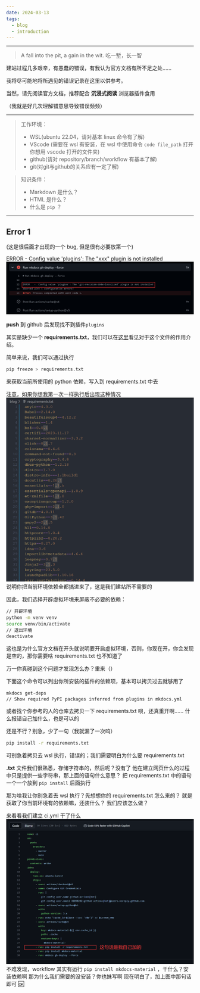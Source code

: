 ```yaml
---
date: 2024-03-13
tags:
  - blog
  - introduction
---
```

***


> A fall into the pit, a gain in the wit.
> 吃一堑，长一智

建站过程几多艰辛，有愚蠢的错误，有我认为官方文档有所不足之处……

我将尽可能地将所遇见的错误记录在这里以供参考。

当然，请先阅读官方文档，推荐配合 **沉浸式阅读** 浏览器插件食用

<!-- more -->

（我就是好几次理解错意思导致错误频频）

---

> 工作环境：
> 
> - WSL(ubuntu 22.04，请对基本 linux 命令有了解)
> - VScode (需要在 wsl 有安装，在 wsl 中使用命令 `code file_path` 打开你想用 vscode 打开的文件夹)
> - github(请对 repository/branch/workflow 有基本了解)
> - git(对git与github的关系应有一定了解)


> 知识条件：
>
> - Markdown 是什么？
> - HTML 是什么？
> - 什么是 `pip` ？

---


## Error 1

(这是很后面才出现的一个 bug, 但是很有必要放第一个)

ERROR - Config value 'plugins': The "xxx" plugin is not installed
![](attachments/mkdocs.png)

**push** 到 github 后发现找不到插件`plugins`

其实是缺少一个 **requirements.txt**，我们可以在[这里](https://www.freecodecamp.org/news/python-requirementstxt-explained/)看见对于这个文件的作用介绍。

简单来说，我们可以通过执行
```bash
pip freeze > requirements.txt
```
来获取当前所使用的 python 依赖，写入到 requirements.txt 中去

注意，如果你想我第一次一样执行后出现这种情况
![|175](attachments/mkdocs-1.png)
说明你把当前环境依赖全都搞进来了，这是我们建站所不需要的

因此，我们选择开辟虚拟环境来屏蔽不必要的依赖：
```bash
// 开辟环境
python -m venv venv
source venv/bin/activate
// 退出环境
deactivate
```
这也是为什么官方文档在开头就说明要开启虚拟环境，否则，你现在开，你会发现是空的，那你需要啥 requirements.txt 也不知道了

万一你真碰到这个问题才发现怎么办？重来（）

下面这个命令可以列出你所安装的插件的依赖项，基本可以拷贝过去就够用了
```shell
mkdocs get-deps
// Show required PyPI packages inferred from plugins in mkdocs.yml
```

或者找个你参考的人的仓库去拷贝一下 requirements.txt 呗，还真重开啊……
什么报错自己加什么，也是可以的

还是不行？别急，少了一句（我就漏了一次呜）
```bash
pip install -r requirements.txt
```
可别急着拷贝去 wsl 执行，错误的；我们需要明白为什么要 requirements.txt

**.txt** 文件我们很熟悉，存储字符串的，然后呢？没有了
他在建立网页什么的过程中只是提供一些字符串，那上面的语句什么意思？
把 requirements.txt 中的语句一个一个放到 `pip install` 后面执行

那为啥我让你别急着去 wsl 执行？先想想你的 requirements.txt 怎么来的？
就是获取了你当前环境有的依赖嘛，还装什么？
我们应该怎么做？

来看看我们建立 ci.yml 干了什么
![|400](attachments/mkdocs-2.png)
不难发现，workflow 其实有运行 `pip install mkdocs-material` ，干什么？安装依赖啊
那为什么我们需要的没安装？你也妹写啊
现在明白了，加上图中那句话即可 🆗